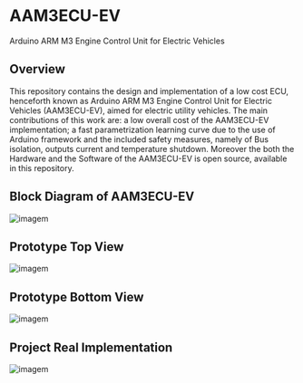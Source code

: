 # AAM3ECU-EV
Arduino ARM M3 Engine Control Unit for Electric Vehicles

## Overview
This repository contains the design and implementation of a low cost ECU, henceforth known as Arduino ARM M3 Engine Control Unit for Electric Vehicles (AAM3ECU-EV), aimed for electric utility vehicles. The main contributions of this work are: a low overall cost of the AAM3ECU-EV implementation; a fast parametrization learning curve due to the use of Arduino framework and the included safety measures, namely  of Bus isolation, outputs current and temperature shutdown. Moreover the both the Hardware and the Software of the AAM3ECU-EV is open source, available in this repository.

## Block Diagram of AAM3ECU-EV
![imagem](https://user-images.githubusercontent.com/68593587/88094065-d9e7e480-cb8a-11ea-95c8-3659049fcc7d.png)

## Prototype Top View
![imagem](https://user-images.githubusercontent.com/68593587/88093504-00595000-cb8a-11ea-9a7c-dd02dda2674d.png)

## Prototype Bottom View
![imagem](https://user-images.githubusercontent.com/68593587/88093611-27b01d00-cb8a-11ea-9600-72fe2bc22aee.png)

## Project Real Implementation
![imagem](https://user-images.githubusercontent.com/68593587/88093673-3dbddd80-cb8a-11ea-810b-936a4aebc886.png)

